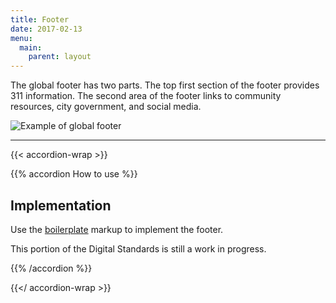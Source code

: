 ```yaml
---
title: Footer
date: 2017-02-13
menu:
  main:
    parent: layout
---
```


The global footer has two parts. The top first section of the footer provides 311 information. The second area of the footer links to community resources, city government, and social media.


<img src="/standards-docs/img/footer-example.jpg" alt="Example of global footer" class="bdr-all bdr-dark-gray">

---

{{< accordion-wrap >}}

{{% accordion How to use %}}
## Implementation

Use the [boilerplate](/templates/markup/boilerplate/) markup to implement the footer.

This portion of the Digital Standards is still a work in progress.

{{% /accordion %}}

{{</ accordion-wrap >}}
